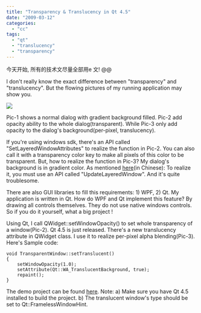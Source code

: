 ```yaml
---
title: "Transparency & Translucency in Qt 4.5"
date: "2009-03-12"
categories: 
  - "cc"
tags: 
  - "qt"
  - "translucency"
  - "transparency"
---
```


今天开始, 所有的技术文尽量全部用e 文! @@

I don't really know the exact difference between "transparency" and "translucency". But the flowing pictures of my running application may show you.

[![](images/3348259235_334ec02540.jpg)](http://farm4.static.flickr.com/3446/3348259235_bb903ff087_o.jpg)

Pic-1 shows a normal dialog with gradient background filled. Pic-2 add opacity ability to the whole dialog(transparent). While Pic-3 only add opacity to the dialog's background(per-pixel, translucency).

If you're using windows sdk, there's an API called "SetLayeredWindowAttributes" to realize the function in Pic-2. You can also call it with a transparency color key to make all pixels of this color to be transparent. But, how to realize the function in Pic-3? My dialog's background is in gradient color. As mentioned [here](http://gonwan.ycool.com/post.3020701.html)(in Chinese): To realize it, you must use an API called "UpdateLayeredWindow". And it's quite troublesome.

There are also GUI libraries to fill this requirements: 1) WPF, 2) Qt. My application is written in Qt. How do WPF and Qt implement this feature? By drawing all controls themselves. They do not use native windows controls. So if you do it yourself, what a big project !

Using Qt, I call QWidget::setWindowOpacity() to set whole transparency of a window(Pic-2). Qt 4.5 is just released. There's a new translucency attribute in QWidget class. I use it to realize per-pixel alpha blending(Pic-3). Here's Sample code:

```
void TransparentWindow::setTranslucent()
{
    setWindowOpacity(1.0);
    setAttribute(Qt::WA_TranslucentBackground, true);
    repaint();
}
```

The demo project can be found [here](http://cid-481cbe104492a3af.skydrive.live.com/self.aspx/share/dev/TransparentWindow.zip). Note: a) Make sure you have Qt 4.5 installed to build the project. b) The translucent window's type should be set to Qt::FramelessWindowHint.
